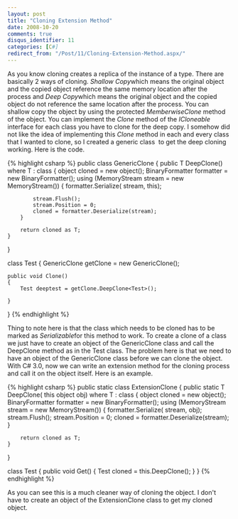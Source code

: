 ```yaml
---
layout: post
title: "Cloning Extension Method"
date: 2008-10-20
comments: true
disqus_identifier: 11
categories: [C#]
redirect_from: "/Post/11/Cloning-Extension-Method.aspx/"
---
```

As you know cloning creates a replica of the instance of a type. There
are basically 2 ways of cloning. *Shallow Copy*which means the original
object and the copied object reference the same memory location after
the process and *Deep Copy*which means the original object and the
copied object do not reference the same location after the process. You
can shallow copy the object by using the protected *MemberwiseClone*
method of the object. You can implement the *Clone* method of the
*ICloneable* interface for each class you have to clone for the deep
copy. I somehow did not like the idea of implementing this *Clone*
method in each and every class that I wanted to clone, so I created a
generic class  to get the deep cloning working. Here is the code.
<!--more-->
{% highlight csharp %}
public class GenericClone
{
    public T DeepClone<T>() where T : class
    {
        object cloned = new object();
        BinaryFormatter formatter = new BinaryFormatter();
        using (MemoryStream stream = new MemoryStream())
        {
            formatter.Serialize(
                stream,
                this);

            stream.Flush();
            stream.Position = 0;
            cloned = formatter.Deserialize(stream);
        }

        return cloned as T;
    }
}

class Test
{
    GenericClone getClone = new GenericClone();

    public void Clone()
    {
        Test deeptest = getClone.DeepClone<Test>();

    }
}
{% endhighlight %}

Thing to note here is that the class which needs to be cloned has to be
marked as *Serializable*for this method to work. To create a clone of a
class we just have to create an object of the GenericClone class and
call the DeepClone method as in the Test class. The problem here is that
we need to have an object of the GenericClone class before we can clone
the object. With C# 3.0, now we can write an extension method for the
cloning process and call it on the object itself. Here is an example.

{% highlight csharp %}
public static class ExtensionClone
{
    public static T DeepClone<T>(
        this object obj) where T : class
    {
        object cloned = new object();
        BinaryFormatter formatter = new BinaryFormatter();
        using (MemoryStream stream = new MemoryStream())
        {
            formatter.Serialize(
                stream,
                obj);
            stream.Flush();
            stream.Position = 0;
            cloned = formatter.Deserialize(stream);
        }

        return cloned as T;
    }
}

class Test
{
    public void Get()
    {
        Test cloned = this.DeepClone<Test>();
    }
}
{% endhighlight %}

As you can see this is a much cleaner way of cloning the object. I don't
have to create an object of the ExtensionClone class to get my cloned
object.


